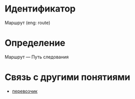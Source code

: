 # Идентификатор

Маршрут (eng: route)

# Определение

Маршрут — Путь следования

# Связь с другими понятиями
- [перевозчик](driver.md)